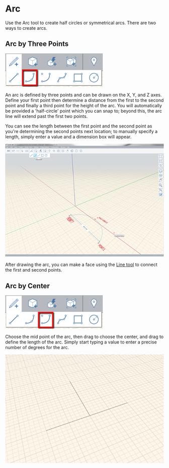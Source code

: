 # Arc

Use the Arc tool to create half circles or symmetrical arcs. There are two ways to create arcs.

## Arc by Three Points

![](../.gitbook/assets/arc_by_3points.png)

An arc is defined by three points and can be drawn on the X, Y, and Z axes. Define your first point then determine a distance from the first to the second point and finally a third point for the height of the arc. You will automatically be provided a 'half-circle' point which you can snap to; beyond this, the arc line will extend past the first two points.

You can see the length between the first point and the second point as you're determining the second points next location; to manually specify a length, simply enter a value and a dimension box will appear.

![](../.gitbook/assets/arc-tool-1.png)

After drawing the arc, you can make a face using the [Line tool](line-tool.md) to connect the first and second points.

## Arc by Center

![](../.gitbook/assets/arc_by_center.png)

Choose the mid point of the arc, then drag to choose the center, and drag to define the length of the arc. Simply start typing a value to enter a precise number of degrees for the arc.

![](../.gitbook/assets/arc_by_three_points.gif)

